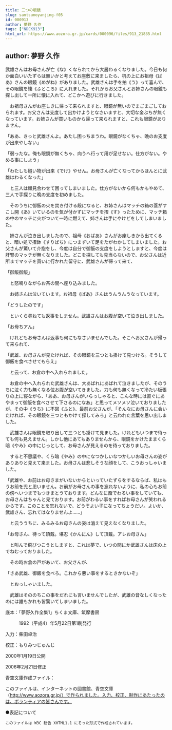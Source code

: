 ```yaml
---
title: 三つの眼鏡
slug: santsunoyanjing-f05
id: 000913
author: 夢野 久作
tags: ["NDCK913"]
html_url: https://www.aozora.gr.jp/cards/000096/files/913_21835.html
---
```


## author: 夢野 久作

武雄さんはお母さんが亡《な》くなられてから大層わるくなりました。今日も何か面白いいたずらは無いかと考えてお座敷に来ましたら、机の上にお祖母《ばあ》さんの眼鏡《めがね》がありました。武雄さんは手を拍《う》って喜んで、その眼鏡を懐《ふところ》に入れました。それからお父さんとお姉さんの眼鏡も探し出して一所に懐に入れて、どこかへ遊びに行きました。

　お祖母さんがお座しきに帰って来られますと、眼鏡が無いのでまごまごしておられます。お父さんは支度して出かけようとなさいますと、大切な金ぶちが無くなっています。お姉さんが買いものから帰って来られますと、これも眼鏡がありません。

「ああ、きっと武雄さんよ。あたし困っちまうわ。眼鏡がなくちゃ、晩のお支度が出来やしない」

「弱ったな。俺も眼鏡が無くちゃ、向うへ行って用が足せない。仕方がない。やめる事にしよう」

「わたしも縫い物が出来《でけ》やせん。お母さんが亡くなってからほんとに武雄はわるくなった」

　と三人は顔見合わせて困ってしまいました。仕方がないから何もかもやめて、三人で手探りに晩の支度を初めました。

　そのうちに御飯の火を焚き付ける段になると、お姉さんはマッチの箱の蓋がすこし開《あ》いているのを気が付かずにマッチを摺《す》ったために、マッチ箱の中のマッチに火がついて一時に燃えて、姉さんは手にやけどをしてしまいました。

　姉さんが泣き出しましたので、祖母《おばあ》さんがお座しきから出てくると、暗い処で摺鉢《すりばち》につまずいて足をたがわかしてしまいました。お父さんが驚いて介抱をし、今度は自分で御飯の支度をしようとしますと、今度は肝腎のマッチが無くなりました。どこを探しても見当らないので、お父さんは近所までマッチを買いに行かれた留守に、武雄さんが帰って来て、

「御飯御飯」

　と怒鳴りながらお茶の間へ座り込みました。

　お姉さんは泣いています。お祖母《ばあ》さんはうんうんうなっています。

「どうしたのです」

　といくら尋ねても返事をしません。武雄さんはお腹が空いて泣き出しました。

「お母ちアん」

　けれどもお母さんは返事も何にもなさいませんでした。そこへお父さんが帰って来られて、

「武雄、お母さんが見たければ、その眼鏡を三つとも掛けて見つけろ。そうして御飯を食べさせてもらえ」

　と云って、お倉の中へ入れられました。

　お倉の中へ入れられた武雄さんは、大あばれにあばれて泣きましたが、そのうちに泣く力も無くなる位お腹が空いてきました。力も何も無くなって冷たい板張りの上に寝ながら、「ああ、お母さんがいらっしゃると、こんな時には直ぐにあやまって御飯を食べさせて下さるのになあ」と思ってメソメソ泣いておりましたが、その中《うち》に不図《ふと》、最前お父さんが、「そんなにお母さんに会いたければ、その眼鏡を三つともかけて探してみろ」と云われた言葉を思い出しました。

　武雄さんは眼鏡を取り出して三つとも掛けて見ました。けれどもいつまで待っても何も見えません。しかし他にあてもありませんから、眼鏡をかけたままくら暗《やみ》の中にじっとして、お母さんが見えるのを待っておりました。

　すると不思議や、くら暗《やみ》の中になつかしいなつかしいお母さんの姿がありありと見えて来ました。お母さんは悲しそうな顔をして、こうおっしゃいました。

「武雄や、お前はお母さまがいないからといっていたずらをするならば、私はもうお前を児と思いません。お前がお母さんの事を忘れないように、私の心もお前の傍へいつまでもつきまとうております。どんなに蔭でわるい事をしていても、お母さんはちゃんと見ております。お前がわるい事をすればお母さんが笑われるからです。このことを忘れないで、どうぞよい子になってちょうだい。よいか、武雄さん、忘れてはなりませんよ……」

　と云ううちに、みるみるお母さんの姿は消えて見えなくなりました。

「お母さん、待って頂戴。堪忍《かんにん》して頂戴。アレお母さん」

　と叫んで飛びつこうとしますと、これは夢で、いつの間にか武雄さんは床の上でねむっておりました。

　その時お倉の戸があいて、お父さんが、

「さあ武雄、御飯を食べろ。これから悪い事をするときかないぞ」

　とおっしゃいました。

　武雄はそののちこの事をだれにも言いませんでしたが、武雄の音なしくなったのには誰もかれも皆驚いてしまいました。













底本：「夢野久作全集1」ちくま文庫、筑摩書房


　　　1992（平成4）年5月22日第1刷発行

入力：柴田卓治

校正：もりみつじゅんじ

2000年1月19日公開

2006年2月21日修正

青空文庫作成ファイル：

このファイルは、インターネットの図書館、青空文庫（http://www.aozora.gr.jp/）で作られました。入力、校正、制作にあたったのは、ボランティアの皆さんです。









●表記について


	このファイルは W3C 勧告 XHTML1.1 にそった形式で作成されています。